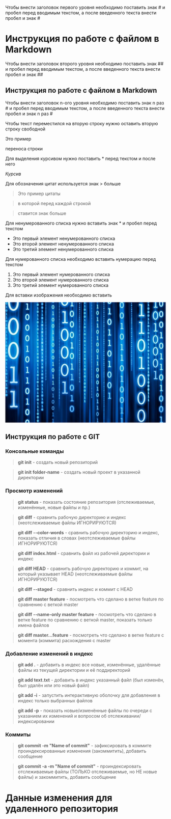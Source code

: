 Чтобы внести заголовок первого уровня необходимо поставить знак # и пробел перед вводимым текстом, а после введенного текста внести пробел и знак #
# Инструкция по работе с файлом в Markdown #

Чтобы внести заголовок второго уровня необходимо поставить знак ## и пробел перед вводимым текстом, а после введенного текста внести пробел и знак ##
## Инструкция по работе с файлом в Markdown ##

Чтобы внести заголовок n-ого уровня необходимо поставить знак n раз # и пробел перед вводимым текстом, а после введенного текста внести пробел и знак n раз #

Чтобы текст переместился на вторую строку нужно оставить вторую строку свободной

Это пример

переноса строки 

Для выделения курсивом нужно поставить * перед текстом и после него

*Курсив*

Для обозначения цитат используется знак > больше

>Это пример цитаты

>в которой перед каждой строкой

>ставится знак больше

Для ненумерованного списка нужно вставить знак * и пробел перед текстом

* Это первый элемент ненумерованного списка
* Это второй элемент ненумерованного списка
* Это третий элемент ненумерованного списка

Для нумерованного списка необходимо вставить нумерацию перед текстом
1. Это первый элемент нумерованного списка
2. Это второй элемент нумерованного списка
3. Это третий элемент нумерованного списка

Для вставки изображения необходимо вставить

![Изображение](фотка.jpg "Программирование")

## Инструкция по работе с GIT ##

### Консольные команды ###

> **git init** - создать новый репозиторий

> **git init folder-name** - создать новый проект в указанной директории

### Просмотр изменений ###

> **git status** - показать состояние репозитория (отслеживаемые, изменённые, новые файлы и пр.)

> **git diff** - сравнить рабочую директорию и индекс (неотслеживаемые файлы ИГНОРИРУЮТСЯ)

> **git diff --color-words** - сравнить рабочую директорию и индекс, показать отличия в словах (неотслеживаемые файлы ИГНОРИРУЮТСЯ)

> **git diff index.html** - сравнить файл из рабочей директории и индекс

> **git diff HEAD** - сравнить рабочую директорию и коммит, на который указывает HEAD (неотслеживаемые файлы ИГНОРИРУЮТСЯ)

> **git diff --staged** - сравнить индекс и коммит с HEAD

> **git diff master feature** - посмотреть что сделано в ветке feature по сравнению с веткой master

> **git diff --name-only master feature** - посмотреть что сделано в ветке feature по сравнению с веткой master, показать только имена файлов

> **git diff master...feature** - посмотреть что сделано в ветке feature с момента (коммита) расхождения с master

### Добавление изменений в индекс

> **git add .** - добавить в индекс все новые, изменённые, удалённые файлы из текущей директории и её поддиректорий

> **git add text.txt** - добавить в индекс указанный файл (был изменён, был удалён или это новый файл)

> **git add -i** - запустить интерактивную оболочку для добавления в индекс только выбранных файлов

> **git add -p** - показать новые/изменённые файлы по очереди с указанием их изменений и вопросом об отслеживании/индексировании

### Коммиты

> **git commit -m "Name of commit"** - зафиксировать в коммите проиндексированные изменения (закоммитить), добавить сообщение

> **git commit -a -m "Name of commit"** - проиндексировать отслеживаемые файлы (ТОЛЬКО отслеживаемые, но НЕ новые файлы) и закоммитить, добавить сообщение

# Данные изменения для удаленного репозитория #
